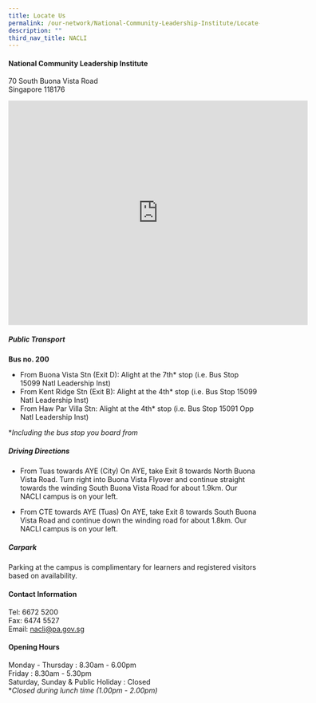 ```yaml
---
title: Locate Us
permalink: /our-network/National-Community-Leadership-Institute/Locate-Us
description: ""
third_nav_title: NACLI
---
```

#### National Community Leadership Institute

70 South Buona Vista Road<br>
Singapore 118176

<iframe src="https://www.google.com/maps/embed?pb=!1m18!1m12!1m3!1d3988.817515732155!2d103.78655051533119!3d1.2833490621415753!2m3!1f0!2f0!3f0!3m2!1i1024!2i768!4f13.1!3m3!1m2!1s0x31da1bb1bde04bc1%3A0x78dc11ebac0af460!2s70%20South%20Buona%20Vista%20Rd%2C%20Singapore%20118176!5e0!3m2!1sen!2ssg!4v1655785915410!5m2!1sen!2ssg" width="600" height="450" style="border:0;" allowfullscreen="" loading="lazy" ></iframe>

##### Public Transport

**Bus no. 200** <br>
* From Buona Vista Stn (Exit D): Alight at the 7th* stop (i.e. Bus Stop 15099 Natl Leadership Inst) <br>
* From Kent Ridge Stn (Exit B): Alight at the 4th* stop (i.e. Bus Stop 15099 Natl Leadership Inst) <br>
* From Haw Par Villa Stn: Alight at the 4th* stop (i.e. Bus Stop 15091 Opp Natl Leadership Inst)

**Including the bus stop you board from*

##### Driving Directions

* From Tuas towards AYE (City)
On AYE, take Exit 8 towards North Buona Vista Road. Turn right into Buona Vista Flyover and continue straight towards the winding South Buona Vista Road for about 1.9km. Our NACLI campus is on your left.

* From CTE towards AYE (Tuas)
On AYE, take Exit 8 towards South Buona Vista Road and continue down the winding road for about 1.8km. Our NACLI campus is on your left.

##### Carpark

Parking at the campus is complimentary for learners and registered visitors based on availability.

#### Contact Information

Tel: 6672 5200<br>
Fax: 6474 5527<br>
Email: nacli@pa.gov.sg

#### Opening Hours

Monday - Thursday : 8.30am - 6.00pm <br>
Friday : 8.30am - 5.30pm <br>
Saturday, Sunday & Public Holiday : Closed <br>
**Closed during lunch time (1.00pm - 2.00pm)*
